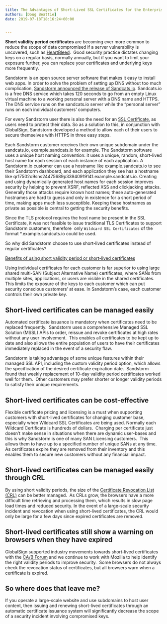 ```yaml
---
title: The Advantages of Short-Lived SSL Certificates for the Enterprise
authors: [Doug Beattie]
date: 2019-07-18T18:16:24+00:00


---
```

**Short validity period certificates** are becoming ever more common to reduce the scope of data compromised if a server vulnerability is uncovered, such as [HeartBleed][1].  Good security practice dictates changing keys on a regular basis, normally annually, but if you want to limit your exposure further, you can replace your certificates and underlying keys more frequently.

Sandstorm is an open source server software that makes it easy to install web apps. In order to solve the problem of setting up DNS without too much complication, [Sandstorm announced the release of Sandcats.io][2]. Sandcats.io is a free DNS service which takes 120 seconds to go from an empty Linux virtual machine to a working personal server with a DNS name and HTTPS. The DNS service runs on the sandcats.io server while the “personal server” runs on each individual customers’ computers.

For every Sandstorm user there is also the need for an [SSL Certificate][3], as users need to protect their data. So as a solution to this, in conjunction with GlobalSign, Sandstorm developed a method to allow each of their users to secure themselves with HTTPS in three easy steps.

Each Sandstorm customer receives their own unique subdomain under the sandcats.io, example.sandcats.io for example. The Sandstorm software uses a unique host naming convention: it uses a unique, random, short-lived host name for each session of each instance of each application. A Sandstorm.io customer can use a hostname like example.sandcats.io to see their Sandstorm dashboard, and each application they see has a hostname like qr17502o9sns24475689p33940919141.example.sandcats.io. Creating and using dynamically generated host names for each session improves security by helping to prevent XSRF, reflected XSS and clickjacking attacks. Generally those attacks require known host names; these auto-generated hostnames are hard to guess and only in existence for a short period of time, making apps much less susceptible. Keeping these hostnames as private as possible is central to getting the security benefits.

Since the TLS protocol requires the host name be present in the SSL Certificate, it was not feasible to issue traditional TLS Certificates to support Sandstorm customers, therefore  only `Wildcard SSL Certificates` of the format *.example.sandcats.io could be used.

So why did Sandstorm choose to use short-lived certificates instead of regular certificates?

[Benefits of using short validity period or short-lived certificates][4]

Using individual certificates for each customer is far superior to using large shared multi-SAN (Subject Alternative Name) certificates, where SANs from multiple sites, applications, or users are visible in the shared certificates.  This limits the exposure of the keys to each customer which can put security conscious customers’ at ease. In Sandstorm&#8217;s case, each customer controls their own private key.

## Short-lived certificates can be managed easily

Automated certificate issuance is mandatory when certificates need to be replaced frequently.  Sandstorm uses a comprehensive Managed SSL Solution (MSSL) APIs to order, reissue and revoke certificates at high rates without any user involvement.  This enables all certificates to be kept up to date and also allows the entire population of users to have their certificates immediately replaced in the event of a security flaw.

Sandstorm is taking advantage of some unique features within their managed SSL API, including the custom validity period option, which allows the specification of the desired certificate expiration date.  Sandstorm found that weekly replacement of 10-day validity period certificates worked well for them.  Other customers may prefer shorter or longer validity periods to satisfy their unique requirements.

## Short-lived certificates can be cost-effective

Flexible certificate pricing and licensing is a must when supporting customers with short-lived certificates for changing customer base, especially when Wildcard SSL Certificates are being used. Normally each Wildcard Certificate is hundreds of dollars.  Charging per certificate just doesn’t make sense in situations when there are dynamic user-bases and this is why Sandstorm is one of many SAN Licensing customers.  This allows them to have up to a specified number of unique SANs at any time.  As certificates expire they are removed from their inventory and this enables them to secure new customers without any financial impact.

## Short-lived certificates can be managed easily through CRL

By using short validity periods, the size of the [Certificate Revocation List (CRL)][5] can be better managed.  As CRLs grow, the browsers have a more difficult time retrieving and processing them, which results in slow page load times and reduced security. In the event of a large-scale security incident and revocation when using short-lived certificates, the CRL would only be large for a few days since expired certificates are removed.

## Short-lived certificates still show a warning on browsers when they have expired

GlobalSign supported industry movements towards short-lived certificates with the [CA/B Forum][6] and we continue to work with Mozilla to help identify the right validity periods to improve security.  Some browsers do not always check the revocation status of certificates, but all browsers warn when a certificate is expired.

## So where does that leave me?

If you operate a large-scale website and use subdomains to host user content, then issuing and renewing short-lived certificates through an automatic certificate issuance system will significantly decrease the scope of a security incident involving compromised keys.

 [1]: http://www.bbc.co.uk/news/technology-26969629
 [2]: https://blog.sandstorm.io/news/2015-05-18-sandcats.html
 [3]: https://blog.sandstorm.io/news/2015-10-01-free-ssl-certificates.html
 [4]: http://www.w2spconf.com/2012/papers/w2sp12-final9.pdf
 [5]: http://searchsecurity.techtarget.com/definition/Certificate-Revocation-List
 [6]: https://cabforum.org/pipermail/public/2015-October/006084.html